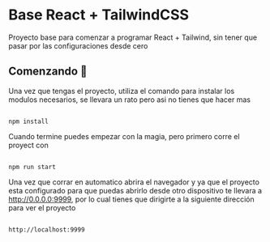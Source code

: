 # Base React + TailwindCSS

Proyecto base para comenzar a programar React + Tailwind, sin tener que pasar por las configuraciones desde cero

## Comenzando 🚀

Una vez que tengas el proyecto, utiliza el comando para instalar los modulos necesarios, se llevara un rato pero asi no tienes que hacer mas

```

npm install

```

Cuando termine puedes empezar con la magia, pero primero corre el proyect con

```

npm run start

```

Una vez que corrar en automatico abrira el navegador y ya que el proyecto esta configurado para que puedas abrirlo desde otro dispositivo te llevara a http://0.0.0.0:9999, por lo cual tienes que dirigirte a la siguiente dirección para ver el proyecto

```

http://localhost:9999

```
